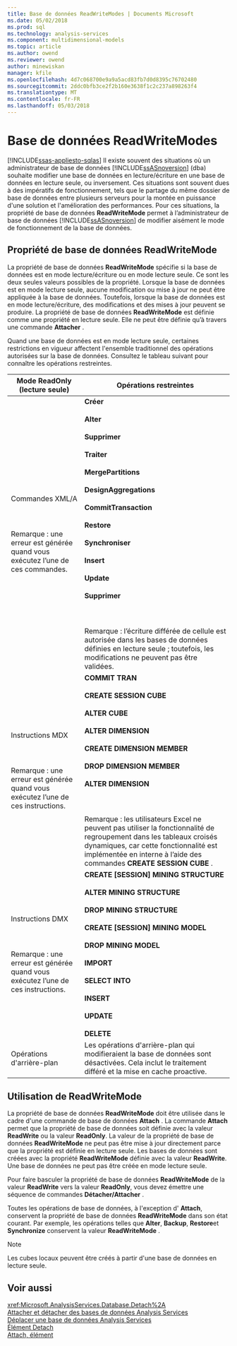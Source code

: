 ```yaml
---
title: Base de données ReadWriteModes | Documents Microsoft
ms.date: 05/02/2018
ms.prod: sql
ms.technology: analysis-services
ms.component: multidimensional-models
ms.topic: article
ms.author: owend
ms.reviewer: owend
author: minewiskan
manager: kfile
ms.openlocfilehash: 4d7c068700e9a9a5acd83fb7d0d8395c76702480
ms.sourcegitcommit: 2ddc0bfb3ce2f2b160e3638f1c2c237a898263f4
ms.translationtype: MT
ms.contentlocale: fr-FR
ms.lasthandoff: 05/03/2018
---
```

# <a name="database-readwritemodes"></a>Base de données ReadWriteModes
[!INCLUDE[ssas-appliesto-sqlas](../../includes/ssas-appliesto-sqlas.md)]
  Il existe souvent des situations où un administrateur de base de données [!INCLUDE[ssASnoversion](../../includes/ssasnoversion-md.md)] (dba) souhaite modifier une base de données en lecture/écriture en une base de données en lecture seule, ou inversement. Ces situations sont souvent dues à des impératifs de fonctionnement, tels que le partage du même dossier de base de données entre plusieurs serveurs pour la montée en puissance d'une solution et l'amélioration des performances. Pour ces situations, la propriété de base de données **ReadWriteMode** permet à l’administrateur de base de données [!INCLUDE[ssASnoversion](../../includes/ssasnoversion-md.md)] de modifier aisément le mode de fonctionnement de la base de données.  
  
## <a name="readwritemode-database-property"></a>Propriété de base de données ReadWriteMode  
 La propriété de base de données **ReadWriteMode** spécifie si la base de données est en mode lecture/écriture ou en mode lecture seule. Ce sont les deux seules valeurs possibles de la propriété. Lorsque la base de données est en mode lecture seule, aucune modification ou mise à jour ne peut être appliquée à la base de données. Toutefois, lorsque la base de données est en mode lecture/écriture, des modifications et des mises à jour peuvent se produire. La propriété de base de données **ReadWriteMode** est définie comme une propriété en lecture seule. Elle ne peut être définie qu’à travers une commande **Attacher** .  
  
 Quand une base de données est en mode lecture seule, certaines restrictions en vigueur affectent l'ensemble traditionnel des opérations autorisées sur la base de données. Consultez le tableau suivant pour connaître les opérations restreintes.  
  
|Mode ReadOnly (lecture seule)|Opérations restreintes|  
|-------------------|---------------------------|  
|Commandes XML/A<br /><br /> <br /><br /> Remarque : une erreur est générée quand vous exécutez l’une de ces commandes.|**Créer**<br /><br /> **Alter**<br /><br /> **Supprimer**<br /><br /> **Traiter**<br /><br /> **MergePartitions**<br /><br /> **DesignAggregations**<br /><br /> **CommitTransaction**<br /><br /> **Restore**<br /><br /> **Synchroniser**<br /><br /> **Insert**<br /><br /> **Update**<br /><br /> **Supprimer**<br /><br /> <br /><br /> Remarque : l’écriture différée de cellule est autorisée dans les bases de données définies en lecture seule ; toutefois, les modifications ne peuvent pas être validées.|  
|Instructions MDX<br /><br /> <br /><br /> Remarque : une erreur est générée quand vous exécutez l’une de ces instructions.|**COMMIT TRAN**<br /><br /> **CREATE SESSION CUBE**<br /><br /> **ALTER CUBE**<br /><br /> **ALTER DIMENSION**<br /><br /> **CREATE DIMENSION MEMBER**<br /><br /> **DROP DIMENSION MEMBER**<br /><br /> **ALTER DIMENSION**<br /><br /> <br /><br /> Remarque : les utilisateurs Excel ne peuvent pas utiliser la fonctionnalité de regroupement dans les tableaux croisés dynamiques, car cette fonctionnalité est implémentée en interne à l’aide des commandes **CREATE SESSION CUBE** .|  
|Instructions DMX<br /><br /> <br /><br /> Remarque : une erreur est générée quand vous exécutez l’une de ces instructions.|**CREATE [SESSION] MINING STRUCTURE**<br /><br /> **ALTER MINING STRUCTURE**<br /><br /> **DROP MINING STRUCTURE**<br /><br /> **CREATE [SESSION] MINING MODEL**<br /><br /> **DROP MINING MODEL**<br /><br /> **IMPORT**<br /><br /> **SELECT INTO**<br /><br /> **INSERT**<br /><br /> **UPDATE**<br /><br /> **DELETE**|  
|Opérations d'arrière-plan|Les opérations d'arrière-plan qui modifieraient la base de données sont désactivées. Cela inclut le traitement différé et la mise en cache proactive.|  
  
## <a name="readwritemode-usage"></a>Utilisation de ReadWriteMode  
 La propriété de base de données **ReadWriteMode** doit être utilisée dans le cadre d'une commande de base de données **Attach** . La commande **Attach** permet que la propriété de base de données soit définie avec la valeur **ReadWrite** ou la valeur **ReadOnly**. La valeur de la propriété de base de données **ReadWriteMode** ne peut pas être mise à jour directement parce que la propriété est définie en lecture seule. Les bases de données sont créées avec la propriété **ReadWriteMode** définie avec la valeur **ReadWrite**. Une base de données ne peut pas être créée en mode lecture seule.  
  
 Pour faire basculer la propriété de base de données **ReadWriteMode** de la valeur **ReadWrite** vers la valeur **ReadOnly**, vous devez émettre une séquence de commandes **Détacher/Attacher** .  
  
 Toutes les opérations de base de données, à l'exception d' **Attach**, conservent la propriété de base de données **ReadWriteMode** dans son état courant. Par exemple, les opérations telles que **Alter**, **Backup**, **Restore**et **Synchronize** conservent la valeur **ReadWriteMode** .  
  
> [!NOTE]  
>  Les cubes locaux peuvent être créés à partir d'une base de données en lecture seule.  
  
## <a name="see-also"></a>Voir aussi  
 <xref:Microsoft.AnalysisServices.Database.Detach%2A>   
 [Attacher et détacher des bases de données Analysis Services](../../analysis-services/multidimensional-models/attach-and-detach-analysis-services-databases.md)   
 [Déplacer une base de données Analysis Services](../../analysis-services/multidimensional-models/move-an-analysis-services-database.md)   
 [Élément Detach](../../analysis-services/xmla/xml-elements-commands/detach-element.md)   
 [Attach, élément](../../analysis-services/xmla/xml-elements-commands/attach-element.md)  
  
  
